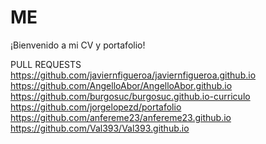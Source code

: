# ME
¡Bienvenido a mi CV y portafolio!

PULL REQUESTS
https://github.com/javiernfigueroa/javiernfigueroa.github.io
https://github.com/AngelloAbor/AngelloAbor.github.io
https://github.com/burgosuc/burgosuc.github.io-curriculo
https://github.com/jorgelopezd/portafolio
https://github.com/anfereme23/anfereme23.github.io
https://github.com/Val393/Val393.github.io
